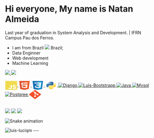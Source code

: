 <h1>Hi everyone, My name is Natan Almeida</h1>

Last year of graduation in System Analysis and Development. | IFRN Campus Pau dos Ferros.

<ul>
  <li>I am from Brazil <img src="https://image.flaticon.com/icons/svg/197/197386.svg" width="13"/> Brazil</b>;</li>
  <li>Data Enginner </li>
  <li>Web development</li>
  <li>Machine Learning</li>
</ul>

 <div>
  <a href="https://github.com/kanatius">
  <img height="180em" src="https://github-readme-stats.vercel.app/api?username=kanatius&show_icons=true&theme=dracula&include_all_commits=true&count_private=true"/>
  <img height="180em" src="https://github-readme-stats.vercel.app/api/top-langs/?username=kanatius&layout=compact&langs_count=7&theme=dracula"/>
</div>
  
<div style="display: inline_block"><br>
  <img align="center" alt="Rafa-Js" height="30" width="40" src="https://raw.githubusercontent.com/devicons/devicon/master/icons/javascript/javascript-plain.svg">
  <img align="center" alt="Rafa-HTML" height="30" width="40" src="https://raw.githubusercontent.com/devicons/devicon/master/icons/html5/html5-original.svg">
  <img align="center" alt="Rafa-CSS" height="30" width="40" src="https://raw.githubusercontent.com/devicons/devicon/master/icons/css3/css3-original.svg">
  <img align="center" alt="Luis-Python" height="30" width="40" src="https://raw.githubusercontent.com/devicons/devicon/master/icons/python/python-original.svg">
  <img align="center" alt="Django" height="40" width="50" src="https://icongr.am/devicon/django-original.svg">
  <img align="center" alt="Luis-Bootstrapp" height="40" width="50" src="https://icongr.am/devicon/bootstrap-plain-wordmark.svg">
  <img align="center" alt="Java" height="40" width="50" src="https://icongr.am/devicon/java-original-wordmark.svg">
  <img align="center" alt="Mysql" height="40" width="50" src="https://icongr.am/devicon/mysql-original-wordmark.svg">
  <img align="center" alt="Postgree" height="40" width="50" src="https://icongr.am/devicon/postgresql-original-wordmark.svg">
  <img align="center" height="30" width="40" src="https://raw.githubusercontent.com/devicons/devicon/master/icons/git/git-plain.svg">
</div><br>
  
  
<a href="https://www.linkedin.com/in/natan-almeida-2662a0171/"><img src="https://img.shields.io/badge/linkedin-0077B5.svg?style=for-the-badge&logo=linkedin&logoColor=white"></a>
<a href="https://instagram.com/natankow2"><img src="https://img.shields.io/badge/instagram-E4405F.svg?style=for-the-badge&logo=instagram&logoColor=white"></a>
<a href="mailto:natanalmeidadelima@gmail.com"><img src="https://img.shields.io/badge/e‑mail-D14836.svg?style=for-the-badge&logo=GMail&logoColor=white"></a>
  
![Snake animation](https://github.com/kanatius/kanatius/blob/output/github-contribution-grid-snake.svg)
  
<img src="https://komarev.com/ghpvc/?username=luis-luciqm&color=green" alt="luis-luciqm" />   
---
